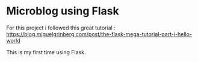 # Microblog using Flask
For this project i followed this great tutorial :
https://blog.miguelgrinberg.com/post/the-flask-mega-tutorial-part-i-hello-world

This is my first time using Flask.